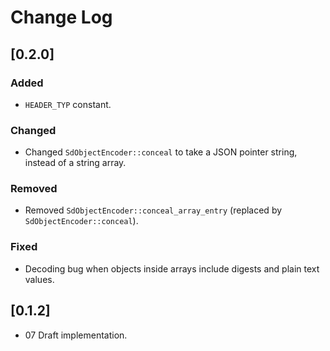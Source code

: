 # Change Log

## [0.2.0]

### Added
- `HEADER_TYP` constant.

### Changed
- Changed `SdObjectEncoder::conceal` to take a JSON pointer string, instead of a string array.

### Removed
- Removed `SdObjectEncoder::conceal_array_entry` (replaced by `SdObjectEncoder::conceal`).

### Fixed
- Decoding bug when objects inside arrays include digests and plain text values.

## [0.1.2]
- 07 Draft implementation.
